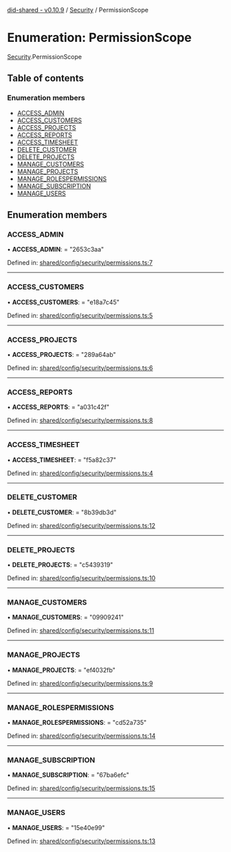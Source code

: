 [did-shared - v0.10.9](../README.md) / [Security](../modules/security.md) / PermissionScope

# Enumeration: PermissionScope

[Security](../modules/security.md).PermissionScope

## Table of contents

### Enumeration members

- [ACCESS\_ADMIN](security.permissionscope.md#access_admin)
- [ACCESS\_CUSTOMERS](security.permissionscope.md#access_customers)
- [ACCESS\_PROJECTS](security.permissionscope.md#access_projects)
- [ACCESS\_REPORTS](security.permissionscope.md#access_reports)
- [ACCESS\_TIMESHEET](security.permissionscope.md#access_timesheet)
- [DELETE\_CUSTOMER](security.permissionscope.md#delete_customer)
- [DELETE\_PROJECTS](security.permissionscope.md#delete_projects)
- [MANAGE\_CUSTOMERS](security.permissionscope.md#manage_customers)
- [MANAGE\_PROJECTS](security.permissionscope.md#manage_projects)
- [MANAGE\_ROLESPERMISSIONS](security.permissionscope.md#manage_rolespermissions)
- [MANAGE\_SUBSCRIPTION](security.permissionscope.md#manage_subscription)
- [MANAGE\_USERS](security.permissionscope.md#manage_users)

## Enumeration members

### ACCESS\_ADMIN

• **ACCESS\_ADMIN**: = "2653c3aa"

Defined in: [shared/config/security/permissions.ts:7](https://github.com/Puzzlepart/did/blob/dev/shared/config/security/permissions.ts#L7)

___

### ACCESS\_CUSTOMERS

• **ACCESS\_CUSTOMERS**: = "e18a7c45"

Defined in: [shared/config/security/permissions.ts:5](https://github.com/Puzzlepart/did/blob/dev/shared/config/security/permissions.ts#L5)

___

### ACCESS\_PROJECTS

• **ACCESS\_PROJECTS**: = "289a64ab"

Defined in: [shared/config/security/permissions.ts:6](https://github.com/Puzzlepart/did/blob/dev/shared/config/security/permissions.ts#L6)

___

### ACCESS\_REPORTS

• **ACCESS\_REPORTS**: = "a031c42f"

Defined in: [shared/config/security/permissions.ts:8](https://github.com/Puzzlepart/did/blob/dev/shared/config/security/permissions.ts#L8)

___

### ACCESS\_TIMESHEET

• **ACCESS\_TIMESHEET**: = "f5a82c37"

Defined in: [shared/config/security/permissions.ts:4](https://github.com/Puzzlepart/did/blob/dev/shared/config/security/permissions.ts#L4)

___

### DELETE\_CUSTOMER

• **DELETE\_CUSTOMER**: = "8b39db3d"

Defined in: [shared/config/security/permissions.ts:12](https://github.com/Puzzlepart/did/blob/dev/shared/config/security/permissions.ts#L12)

___

### DELETE\_PROJECTS

• **DELETE\_PROJECTS**: = "c5439319"

Defined in: [shared/config/security/permissions.ts:10](https://github.com/Puzzlepart/did/blob/dev/shared/config/security/permissions.ts#L10)

___

### MANAGE\_CUSTOMERS

• **MANAGE\_CUSTOMERS**: = "09909241"

Defined in: [shared/config/security/permissions.ts:11](https://github.com/Puzzlepart/did/blob/dev/shared/config/security/permissions.ts#L11)

___

### MANAGE\_PROJECTS

• **MANAGE\_PROJECTS**: = "ef4032fb"

Defined in: [shared/config/security/permissions.ts:9](https://github.com/Puzzlepart/did/blob/dev/shared/config/security/permissions.ts#L9)

___

### MANAGE\_ROLESPERMISSIONS

• **MANAGE\_ROLESPERMISSIONS**: = "cd52a735"

Defined in: [shared/config/security/permissions.ts:14](https://github.com/Puzzlepart/did/blob/dev/shared/config/security/permissions.ts#L14)

___

### MANAGE\_SUBSCRIPTION

• **MANAGE\_SUBSCRIPTION**: = "67ba6efc"

Defined in: [shared/config/security/permissions.ts:15](https://github.com/Puzzlepart/did/blob/dev/shared/config/security/permissions.ts#L15)

___

### MANAGE\_USERS

• **MANAGE\_USERS**: = "15e40e99"

Defined in: [shared/config/security/permissions.ts:13](https://github.com/Puzzlepart/did/blob/dev/shared/config/security/permissions.ts#L13)
